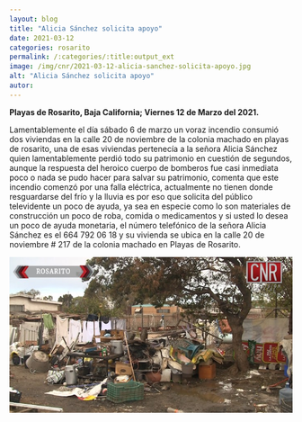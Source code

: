 ```yaml
---
layout: blog
title: "Alicia Sánchez solicita apoyo"
date: 2021-03-12
categories: rosarito
permalink: /:categories/:title:output_ext
image: /img/cnr/2021-03-12-alicia-sanchez-solicita-apoyo.jpg
alt: "Alicia Sánchez solicita apoyo"
autor:
---
```


**Playas de Rosarito, Baja California; Viernes 12 de Marzo del 2021.** 

Lamentablemente el día sábado 6 de marzo un voraz incendio consumió dos viviendas en la calle 20 de noviembre de la colonia machado en playas de rosarito, una de esas viviendas pertenecía a la señora Alicia Sánchez quien lamentablemente perdió todo su patrimonio en cuestión de segundos, aunque la respuesta del heroico cuerpo de bomberos fue casi inmediata poco o nada se pudo hacer para salvar su patrimonio, comenta que este incendio comenzó por una falla eléctrica, actualmente no tienen donde resguardarse del frío y la lluvia es por eso que solicita del público televidente un poco de ayuda, ya sea en especie como lo son materiales de construcción un poco de roba, comida o medicamentos y si usted lo desea un poco de ayuda monetaria, el número telefónico de la señora Alicia Sánchez es el 664 792 06 18 y su vivienda se ubica en la calle 20 de noviembre # 217 de la colonia machado en Playas de Rosarito. 

<div id="carouselExampleSlidesOnly" class="carousel slide" data-ride="carousel">
  <div class="carousel-inner">
    <div class="carousel-item active">
       <img class="d-block w-100" src="/img/cnr/2021-03-12-alicia-sanchez-solicita-apoyo.jpg" loading="lazy"  alt="Alicia Sánchez solicita apoyo">
    </div>
  </div>
</div>